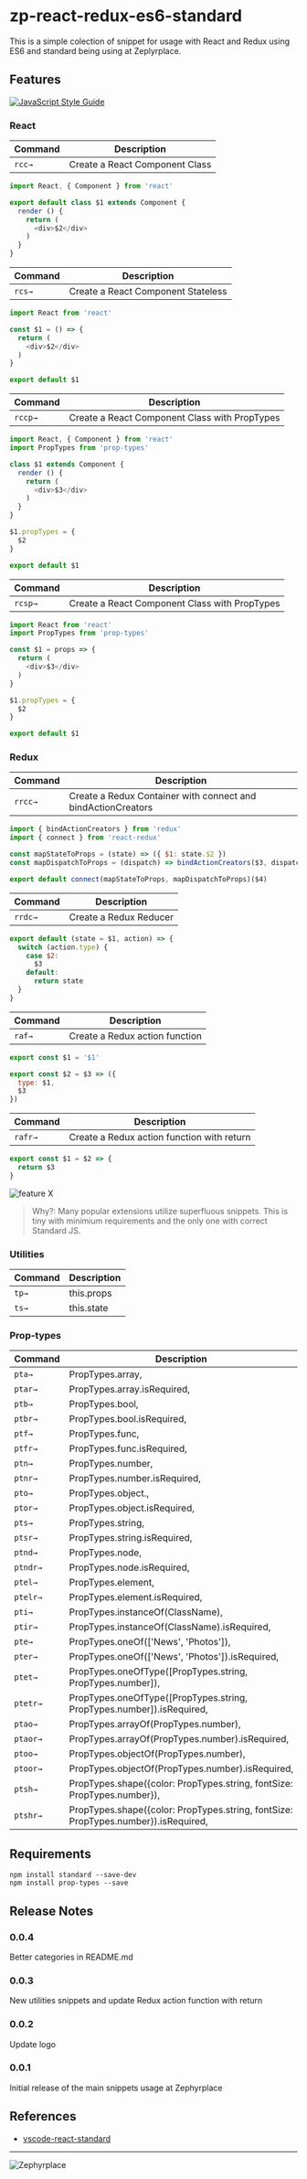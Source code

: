 # zp-react-redux-es6-standard

This is a simple colection of snippet for usage with React and Redux using ES6 and standard being using at Zeplyrplace.

## Features

[![JavaScript Style Guide](https://cdn.rawgit.com/standard/standard/master/badge.png)](https://github.com/standard/standard)

### React

| Command | Description |
| --- | --- |
| `rcc→` | Create a React Component Class |

``` javascript
import React, { Component } from 'react'

export default class $1 extends Component {
  render () {
    return (
      <div>$2</div>
    )
  }
}

```

| Command | Description |
| --- | --- |
| `rcs→` | Create a React Component Stateless |

``` javascript
import React from 'react'

const $1 = () => {
  return (
    <div>$2</div>
  )
}

export default $1

```

| Command | Description |
| --- | --- |
| `rccp→` | Create a React Component Class with PropTypes |

``` javascript
import React, { Component } from 'react'
import PropTypes from 'prop-types'

class $1 extends Component {
  render () {
    return (
      <div>$3</div>
    )
  }
}

$1.propTypes = {
  $2
}

export default $1


```

| Command | Description |
| --- | --- |
| `rcsp→` | Create a React Component Class with PropTypes |

``` javascript
import React from 'react'
import PropTypes from 'prop-types'

const $1 = props => {
  return (
    <div>$3</div>
  )
}

$1.propTypes = {
  $2
}

export default $1

```

### Redux

| Command | Description |
| --- | --- |
| `rrcc→` | Create a Redux Container with connect and bindActionCreators |

``` javascript
import { bindActionCreators } from 'redux'
import { connect } from 'react-redux'

const mapStateToProps = (state) => ({ $1: state.$2 })
const mapDispatchToProps = (dispatch) => bindActionCreators($3, dispatch)

export default connect(mapStateToProps, mapDispatchToProps)($4)

```

| Command | Description |
| --- | --- |
| `rrdc→` | Create a Redux Reducer |

``` javascript
export default (state = $1, action) => {
  switch (action.type) {
    case $2:
      $3
    default:
      return state
  }
}

```

| Command | Description |
| --- | --- |
| `raf→` | Create a Redux action function |

``` javascript
export const $1 = '$1'

export const $2 = $3 => ({
  type: $1,
  $3
})

```

| Command | Description |
| --- | --- |
| `rafr→` | Create a Redux action function with return |

``` javascript
export const $1 = $2 => {
  return $3
}

```

![feature X](images/vsc-ext.gif)

> Why?: Many popular extensions utilize superfluous snippets. This is tiny with minimium requirements and the only one with correct Standard JS.

### Utilities

| Command | Description |
| --- | --- |
| `tp→` | this.props |
| `ts→` | this.state |

### Prop-types

| Command  | Description |
| --- | --- |
| `pta→`   | PropTypes.array, |
| `ptar→`  | PropTypes.array.isRequired, |
| `ptb→`   | PropTypes.bool, |
| `ptbr→`  | PropTypes.bool.isRequired, |
| `ptf→`   | PropTypes.func, |
| `ptfr→`  | PropTypes.func.isRequired, |
| `ptn→`   | PropTypes.number, |
| `ptnr→`  | PropTypes.number.isRequired, |
| `pto→`   | PropTypes.object., |
| `ptor→`  | PropTypes.object.isRequired, |
| `pts→`   | PropTypes.string, |
| `ptsr→`  | PropTypes.string.isRequired, |
| `ptnd→`  | PropTypes.node, |
| `ptndr→` | PropTypes.node.isRequired, |
| `ptel→`  | PropTypes.element, |
| `ptelr→` | PropTypes.element.isRequired, |
| `pti→`   | PropTypes.instanceOf(ClassName), |
| `ptir→`  | PropTypes.instanceOf(ClassName).isRequired, |
| `pte→`   | PropTypes.oneOf(['News', 'Photos']), |
| `pter→`  | PropTypes.oneOf(['News', 'Photos']).isRequired, |
| `ptet→`  | PropTypes.oneOfType([PropTypes.string, PropTypes.number]), |
| `ptetr→` | PropTypes.oneOfType([PropTypes.string, PropTypes.number]).isRequired, |
| `ptao→`  | PropTypes.arrayOf(PropTypes.number), |
| `ptaor→` | PropTypes.arrayOf(PropTypes.number).isRequired, |
| `ptoo→`  | PropTypes.objectOf(PropTypes.number), |
| `ptoor→` | PropTypes.objectOf(PropTypes.number).isRequired, |
| `ptsh→`  | PropTypes.shape({color: PropTypes.string, fontSize: PropTypes.number}), |
| `ptshr→` | PropTypes.shape({color: PropTypes.string, fontSize: PropTypes.number}).isRequired, |

## Requirements

``` console
npm install standard --save-dev
npm install prop-types --save
```

## Release Notes

### 0.0.4

Better categories in README.md

### 0.0.3

New utilities snippets and update Redux action function with return

### 0.0.2

Update logo

### 0.0.1

Initial release of the main snippets usage at Zephyrplace

## References

* [vscode-react-standard](https://github.com/TimonVS/vscode-react-standard/)

***
![Zephyrplace](https://avatars0.githubusercontent.com/u/17429557?s=200&v=4)
